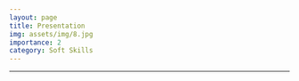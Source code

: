 ```yaml
---
layout: page
title: Presentation
img: assets/img/8.jpg
importance: 2
category: Soft Skills
---
```


---